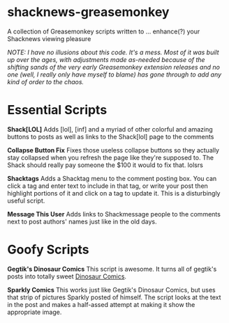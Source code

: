 shacknews-greasemonkey
======================

A collection of Greasemonkey scripts written to ... enhance(?) your Shacknews viewing pleasure

*NOTE: I have no illusions about this code.  It's a mess. Most of it was built up over the ages, with adjustments made as-needed because of the shifting sands of the very early Greasemonkey extension releases and no one (well, I really only have myself to blame) has gone through to add any kind of order to the chaos.*

# Essential Scripts

**Shack[LOL]**
Adds [lol], [inf] and a myriad of other colorful and amazing buttons to posts as well as links to the Shack[lol] page to the comments

**Collapse Button Fix**
Fixes those useless collapse buttons so they actually stay collapsed when you refresh the page like they're supposed to. The Shack should really pay someone the $100 it would to fix that.  lolsrs

**Shacktags**
Adds a Shacktag menu to the comment posting box. You can click a tag and enter text to include in that tag, or write your post then highlight portions of it and click on a tag to update it. This is a disturbingly useful script.

**Message This User**
Adds links to Shackmessage people to the comments next to post authors' names just like in the old days.

# Goofy Scripts

**Gegtik's Dinosaur Comics**
This script is awesome. It turns all of gegtik's posts into totally sweet [Dinosaur Comics](http://qwantz.com/).

**Sparkly Comics**
This works just like Gegtik's Dinosaur Comics, but uses that strip of pictures Sparkly posted of himself. The script looks at the text in the post and makes a half-assed attempt at making it show the appropriate image.
